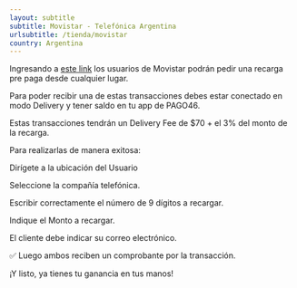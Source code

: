 ```yaml
---
layout: subtitle
subtitle: Movistar - Telefónica Argentina
urlsubtitle: /tienda/movistar
country: Argentina
---
```

Ingresando a [este link](https://ayuda.movistar.com.ar/pregunta/como-recargo-saldo.html) los usuarios de Movistar podrán pedir una recarga pre paga desde cualquier lugar.

Para poder recibir una de estas transacciones debes estar conectado en modo Delivery y tener saldo en tu app de PAGO46.

Estas transacciones tendrán un Delivery Fee de $70 + el 3% del monto de la recarga.

Para realizarlas de manera exitosa:

 Dirígete a la ubicación del Usuario

Seleccione la compañía telefónica.

 Escribir correctamente el número de 9 dígitos a recargar.

 Indique el Monto a recargar.

 El cliente debe indicar su correo electrónico.

✅ Luego ambos reciben un comprobante por la transacción.

¡Y listo, ya tienes tu ganancia en tus manos!